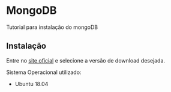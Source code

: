 # MongoDB

Tutorial para instalação do mongoDB

## Instalação

Entre no [site oficial](https://www.mongodb.com/download-center/community) e selecione a versão de download desejada.


Sistema Operacional utilizado:
- Ubuntu 18.04

